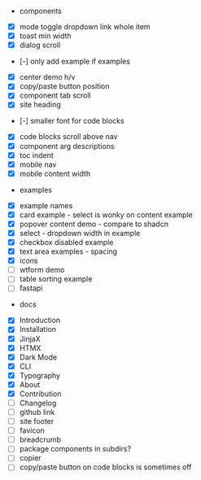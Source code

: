 - components
- [x] mode toggle dropdown link whole item
- [x] toast min width
- [x] dialog scroll 
- [-] only add example if examples
- [x] center demo h/v
- [x] copy/paste button position
- [x] component tab scroll 
- [x] site heading
- [-] smaller font for code blocks
- [x] code blocks scroll above nav
- [x] component arg descriptions
- [x] toc indent
- [x] mobile nav
- [x] mobile content width

- examples
- [x] example names
- [x] card example - select is wonky on content example
- [x] popover content demo - compare to shadcn
- [x] select - dropdown width in example
- [x] checkbox disabled example
- [x] text area examples - spacing
- [x] icons
- [ ] wtform demo
- [ ] table sorting example
- [ ] fastapi 

- docs
- [x] Introduction
- [x] Installation
- [x] JinjaX
- [x] HTMX
- [x] Dark Mode
- [x] CLI
- [x] Typography
- [x] About
- [x] Contribution
- [ ] Changelog
- [ ] github link
- [ ] site footer
- [ ] favicon
- [ ] breadcrumb
- [ ] package components in subdirs?
- [ ] copier
- [ ] copy/paste button on code blocks is sometimes off